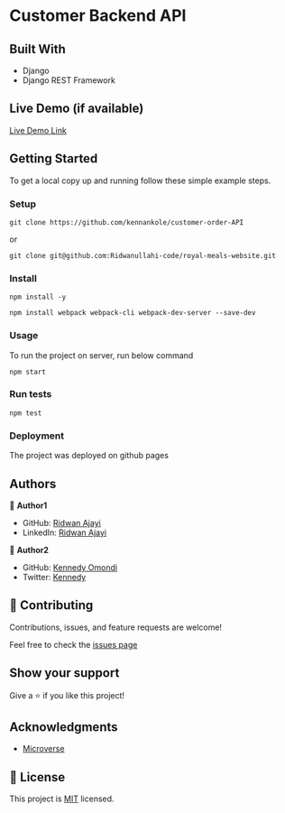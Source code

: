 # Customer Backend API


## Built With

- Django 
- Django REST Framework

## Live Demo (if available)

[Live Demo Link](https://ridwanullahi-code.github.io/royal-meals-website/)


## Getting Started

To get a local copy up and running follow these simple example steps.


### Setup

```
git clone https://github.com/kennankole/customer-order-API
```

or

```
git clone git@github.com:Ridwanullahi-code/royal-meals-website.git
```

### Install
```
npm install -y
```
```
npm install webpack webpack-cli webpack-dev-server --save-dev
```
### Usage
To run the project on server, run below command

```
npm start
```

### Run tests

```
npm test
```


### Deployment
The project was deployed on github pages


## Authors

👤 **Author1**

- GitHub: [Ridwan Ajayi](https://github.com/Ridwanullahi-code)
- LinkedIn: [Ridwan Ajayi](https://www.linkedin.com/in/ajayi-ridwan-2a1515199/)

👤 **Author2**

- GitHub: [Kennedy Omondi](https://github.com/kennankole)
- Twitter: [Kennedy](https://twitter.com/obwombe_kennedy)

## 🤝 Contributing

Contributions, issues, and feature requests are welcome!

Feel free to check the  [issues page](https://github.com/Ridwanullahi-code/royal-meals-website/issues/)

## Show your support

Give a ⭐️ if you like this project!

## Acknowledgments

- [Microverse](https://www.microverse.org/)

## 📝 License
This project is [MIT](https://choosealicense.com/licenses/mit/LICENSE) licensed.
